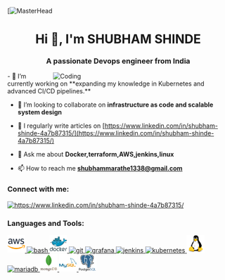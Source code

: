 [![MasterHead](https://camo.githubusercontent.com/8bf63e9802df235b5cf34505c9b1e1b747d68981ef754ac5863e7f699853bf84/68747470733a2f2f63646e2e6661756e2e6465762f70726f642f6d656469612f7075626c69632f6f726967696e616c5f696d616765732f4465764f70732d6d696e2e676966)
<h1 align="center">Hi 👋, I'm SHUBHAM SHINDE</h1>
<h3 align="center">A passionate Devops engineer from India</h3>
<img align="right" alt="Coding" width="400" src="https://camo.githubusercontent.com/533cb596de310678249a1befdaa2d9d09f998138efa447076da27d274516ed96/68747470733a2f2f6d69726f2e6d656469756d2e636f6d2f6d61782f313630302f302a334e3939346c465641776d565473594a2e676966">
- 🔭 I’m currently working on **expanding my knowledge in Kubernetes and advanced CI/CD pipelines.**

- 👯 I’m looking to collaborate on **infrastructure as code and scalable system design**

- 📝 I regularly write articles on [https://www.linkedin.com/in/shubham-shinde-4a7b87315/](https://www.linkedin.com/in/shubham-shinde-4a7b87315/)

- 💬 Ask me about **Docker,terraform,AWS,jenkins,linux**

- 📫 How to reach me **shubhammarathe1338@gmail.com**

<h3 align="left">Connect with me:</h3>
<p align="left">
<a href="https://linkedin.com/in/https://www.linkedin.com/in/shubham-shinde-4a7b87315/" target="blank"><img align="center" src="https://raw.githubusercontent.com/rahuldkjain/github-profile-readme-generator/master/src/images/icons/Social/linked-in-alt.svg" alt="https://www.linkedin.com/in/shubham-shinde-4a7b87315/" height="30" width="40" /></a>
</p>

<h3 align="left">Languages and Tools:</h3>
<p align="left"> <a href="https://aws.amazon.com" target="_blank" rel="noreferrer"> <img src="https://raw.githubusercontent.com/devicons/devicon/master/icons/amazonwebservices/amazonwebservices-original-wordmark.svg" alt="aws" width="40" height="40"/> </a> <a href="https://www.gnu.org/software/bash/" target="_blank" rel="noreferrer"> <img src="https://www.vectorlogo.zone/logos/gnu_bash/gnu_bash-icon.svg" alt="bash" width="40" height="40"/> </a> <a href="https://www.docker.com/" target="_blank" rel="noreferrer"> <img src="https://raw.githubusercontent.com/devicons/devicon/master/icons/docker/docker-original-wordmark.svg" alt="docker" width="40" height="40"/> </a> <a href="https://git-scm.com/" target="_blank" rel="noreferrer"> <img src="https://www.vectorlogo.zone/logos/git-scm/git-scm-icon.svg" alt="git" width="40" height="40"/> </a> <a href="https://grafana.com" target="_blank" rel="noreferrer"> <img src="https://www.vectorlogo.zone/logos/grafana/grafana-icon.svg" alt="grafana" width="40" height="40"/> </a> <a href="https://www.jenkins.io" target="_blank" rel="noreferrer"> <img src="https://www.vectorlogo.zone/logos/jenkins/jenkins-icon.svg" alt="jenkins" width="40" height="40"/> </a> <a href="https://kubernetes.io" target="_blank" rel="noreferrer"> <img src="https://www.vectorlogo.zone/logos/kubernetes/kubernetes-icon.svg" alt="kubernetes" width="40" height="40"/> </a> <a href="https://www.linux.org/" target="_blank" rel="noreferrer"> <img src="https://raw.githubusercontent.com/devicons/devicon/master/icons/linux/linux-original.svg" alt="linux" width="40" height="40"/> </a> <a href="https://mariadb.org/" target="_blank" rel="noreferrer"> <img src="https://www.vectorlogo.zone/logos/mariadb/mariadb-icon.svg" alt="mariadb" width="40" height="40"/> </a> <a href="https://www.mongodb.com/" target="_blank" rel="noreferrer"> <img src="https://raw.githubusercontent.com/devicons/devicon/master/icons/mongodb/mongodb-original-wordmark.svg" alt="mongodb" width="40" height="40"/> </a> <a href="https://www.mysql.com/" target="_blank" rel="noreferrer"> <img src="https://raw.githubusercontent.com/devicons/devicon/master/icons/mysql/mysql-original-wordmark.svg" alt="mysql" width="40" height="40"/> </a> <a href="https://www.postgresql.org" target="_blank" rel="noreferrer"> <img src="https://raw.githubusercontent.com/devicons/devicon/master/icons/postgresql/postgresql-original-wordmark.svg" alt="postgresql" width="40" height="40"/> </a> </p>

